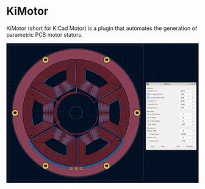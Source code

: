 # KiMotor  

KiMotor (short for KiCad Motor) is a plugin that automates the generation of parametric PCB motor stators.  

![kimotor](assets/kimotor_overview.png)
